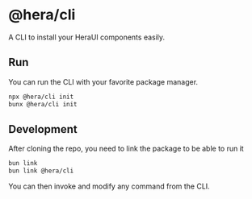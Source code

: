 # @hera/cli

A CLI to install your HeraUI components easily.

## Run

You can run the CLI with your favorite package manager.
```sh
npx @hera/cli init
bunx @hera/cli init
```

## Development

After cloning the repo, you need to link the package to be able to run it
```sh
bun link
bun link @hera/cli
```

You can then invoke and modify any command from the CLI.
